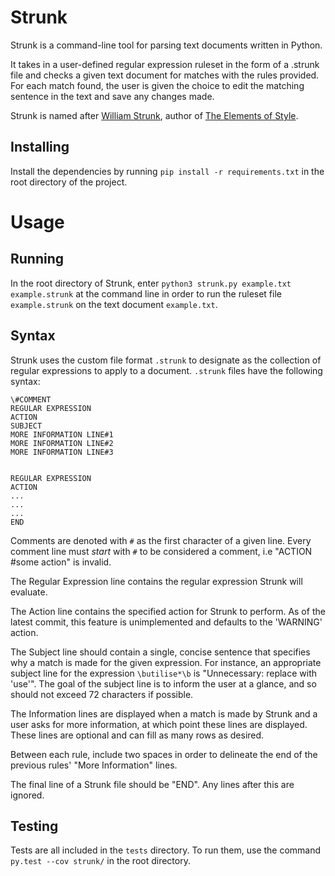 # Strunk

Strunk is a command-line tool for parsing text documents written in Python.

It takes in a user-defined regular expression ruleset in the form of a
.strunk file and checks a given text document for matches with the rules
provided. For each match found, the user is given the choice to edit the
matching sentence in the text and save any changes made.

Strunk is named after [William Strunk](https://en.wikipedia.org/wiki/William_Strunk_Jr.),
author of [The Elements of Style](https://en.wikipedia.org/wiki/The_Elements_of_Style).

## Installing

Install the dependencies by running `pip install -r requirements.txt` in the root directory
of the project.

# Usage
## Running
In the root directory of Strunk, enter `python3 strunk.py example.txt example.strunk`
at the command line in order to run the ruleset file `example.strunk` on the text document `example.txt`.

## Syntax
Strunk uses the custom file format `.strunk` to designate as the collection of
regular expressions to apply to a document. `.strunk` files have the following syntax:

```
\#COMMENT  
REGULAR EXPRESSION  
ACTION    
SUBJECT  
MORE INFORMATION LINE#1  
MORE INFORMATION LINE#2  
MORE INFORMATION LINE#3  


REGULAR EXPRESSION  
ACTION  
...  
...  
...  
END
```


Comments are denoted with `#` as the first character of a given line. Every comment
line must _start_ with `#` to be considered a comment, i.e "ACTION \#some action" is
invalid.

The Regular Expression line contains the regular expression Strunk will evaluate.

The Action line contains the specified action for Strunk to perform. As of the
latest commit, this feature is unimplemented and defaults to the 'WARNING' action.

The Subject line should contain a single, concise sentence that specifies why a match
is made for the given expression. For instance, an appropriate subject line for the
expression `\butilise*\b` is "Unnecessary: replace with 'use'". The goal of the subject
line is to inform the user at a glance, and so should not exceed 72 characters if
possible.

The Information lines are displayed when a match is made by Strunk and a user asks
for more information, at which point these lines are displayed. These lines are
optional and can fill as many rows as desired.

Between each rule, include two spaces in order to delineate the end of the previous
rules' "More Information" lines.

The final line of a Strunk file should be "END". Any lines after this are ignored.

## Testing

Tests are all included in the `tests` directory. To run them, use the command
`py.test --cov strunk/` in the root directory.
